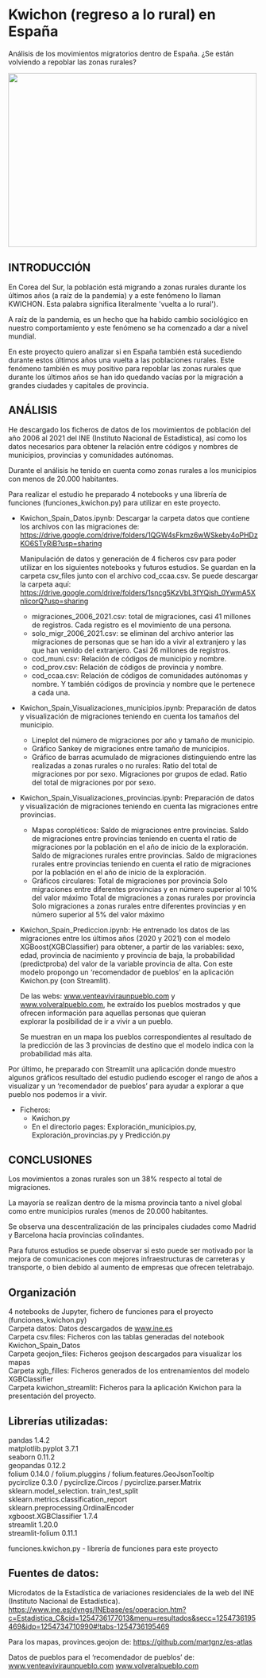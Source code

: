 # Kwichon (regreso a lo rural) en España
Análisis de los movimientos migratorios dentro de España. ¿Se están volviendo a repoblar las zonas rurales?

<img src="https://user-images.githubusercontent.com/113755985/229598369-47405110-7455-433a-afe0-997b46a52b91.png" width="500" height= "350">

## INTRODUCCIÓN
En Corea del Sur, la población está migrando a zonas rurales durante los últimos años (a raíz de la pandemia) y a este fenómeno lo llaman KWICHON. Esta palabra significa literalmente 'vuelta a lo rural').

A raíz de la pandemia, es un hecho que ha habido cambio sociológico en nuestro comportamiento y este fenómeno se ha comenzado a dar a nivel mundial.

En este proyecto quiero analizar si en España también está sucediendo durante estos últimos años una vuelta a las poblaciones rurales.
Este fenómeno también es muy positivo para repoblar las zonas rurales que durante los últimos años se han ido quedando vacías por la migración a grandes ciudades y capitales de provincia.


## ANÁLISIS
He descargado los ficheros de datos de los movimientos de población del año 2006 al 2021 del INE (Instituto Nacional de Estadística), así como los datos necesarios para obtener la relación entre códigos y nombres de municipios, provincias y comunidades autónomas.

Durante el análisis he tenido en cuenta como zonas rurales a los municipios con menos de 20.000 habitantes.

Para realizar el estudio he preparado 4 notebooks y una librería de funciones (funciones_kwichon.py) para utilizar en este proyecto.

- Kwichon_Spain_Datos.ipynb:
     Descargar la carpeta datos que contiene los archivos con las migraciones de: https://drive.google.com/drive/folders/1QGW4sFkmz6wWSkeby4oPHDzKO6STyRiB?usp=sharing
  
  Manipulación de datos y generación de 4 ficheros csv para poder utilizar en los siguientes notebooks y futuros estudios.
  Se guardan en la carpeta csv_files junto con el archivo cod_ccaa.csv.
  Se puede descargar la carpeta aquí: https://drive.google.com/drive/folders/1sncg5KzVbL3fYQish_0YwmA5XnlicorQ?usp=sharing

  * migraciones_2006_2021.csv: total de migraciones, casi 41 millones de registros. Cada registro es el movimiento de una persona.
  * solo_migr_2006_2021.csv: se eliminan del archivo anterior las migraciones de personas que se han ido a vivir al extranjero y las que han venido del extranjero. 
                             Casi 26 millones de registros.
  * cod_muni.csv: Relación de códigos de municipio y nombre.
  * cod_prov.csv: Relación de códigos de provincia y nombre.
  * cod_ccaa.csv: Relación de códigos de comunidades autónomas y nombre. Y también códigos de provincia y nombre que le pertenece a cada una.

- Kwichon_Spain_Visualizaciones_municipios.ipynb: Preparación de datos y visualización de migraciones teniendo en cuenta los tamaños del municipio.
  * Lineplot del número de migraciones por año y tamaño de municipio.
  * Gráfico Sankey de migraciones entre tamaño de municipios.
  * Gráfico de barras acumulado de migraciones distinguiendo entre las realizadas a zonas rurales o no rurales:
      Ratio del total de migraciones por por sexo.
      Migraciones por grupos de edad.
      Ratio del total de migraciones por por sexo.

- Kwichon_Spain_Visualizaciones_provincias.ipynb: Preparación de datos y visualización de migraciones teniendo en cuenta las migraciones entre provincias.
  * Mapas coropléticos:
      Saldo de migraciones entre provincias.
      Saldo de migraciones entre provincias teniendo en cuenta el ratio de migraciones por la población en el año de inicio de la exploración.
      Saldo de migraciones rurales entre provincias.
      Saldo de migraciones rurales entre provincias teniendo en cuenta el ratio de migraciones por la población en el año de inicio de la exploración.  
   * Gráficos circulares:
      Total de migraciones por provincia
      Solo migraciones entre diferentes provincias y en número superior al 10% del valor máximo
      Total de migraciones a zonas rurales por provincia  
      Solo migraciones a zonas rurales entre diferentes provincias y en número superior al 5% del valor máximo

- Kwichon_Spain_Prediccion.ipynb: He entrenado  los datos de las migraciones entre los últimos años (2020 y 2021) con el modelo XGBoost(XGBClassifier) para obtener, a partir de las variables: sexo, edad, provincia de nacimiento y provincia de baja, la probabilidad (predictproba) del valor de la variable provincia de alta.
  Con este modelo propongo un ‘recomendador de pueblos’ en la aplicación Kwichon.py (con Streamlit).
  
  De las webs:  www.venteaviviraunpueblo.com y www.volveralpueblo.com, he extraído los pueblos mostrados y que ofrecen información para aquellas personas que quieran   
  explorar la posibilidad de ir a vivir a un pueblo.

  Se muestran en un mapa los pueblos correspondientes al resultado de la predicción de las 3 provincias de destino que el modelo indica con la probabilidad más alta.


Por último, he preparado con Streamlit una aplicación donde muestro algunos gráficos resultado del estudio pudiendo escoger el rango de años a visualizar y un ‘recomendador de pueblos’ para ayudar a explorar a que pueblo nos podemos ir a vivir.
 - Ficheros:
   * Kwichon.py
   * En el directorio pages: Exploración_municipios.py, Exploración_provincias.py y Predicción.py


## CONCLUSIONES

Los movimientos a zonas rurales son un 38% respecto al total de migraciones.

La mayoría se realizan dentro de la misma provincia tanto a nivel global como entre municipios rurales (menos de 20.000 habitantes.

Se observa una descentralización de las principales ciudades como Madrid y Barcelona hacia provincias colindantes.

Para futuros estudios se puede observar si esto puede ser motivado por la mejora de comunicaciones con mejores infraestructuras de carreteras y transporte, o bien debido al aumento de empresas que ofrecen teletrabajo.


## Organización

4 notebooks de Jupyter, fichero de funciones para el proyecto (funciones_kwichon.py)  
Carpeta datos:  Datos descargados de www.ine.es  
Carpeta csv.files: Ficheros con las tablas generadas del notebook Kwichon_Spain_Datos  
Carpeta geojon_files: Ficheros geojson descargados para visualizar los mapas  
Carpeta xgb_filles: Ficheros generados de los entrenamientos del modelo XGBClassifier  
Carpeta kwichon_streamlit: Ficheros para la aplicación Kwichon para la presentación del proyecto.  


## Librerías utilizadas:
pandas 1.4.2  
matplotlib.pyplot 3.7.1  
seaborn 0.11.2  
geopandas 0.12.2  
folium 0.14.0  /  folium.pluggins  /  folium.features.GeoJsonTooltip  
pycirclize 0.3.0  / pycirclize.Circos   /  pycirclize.parser.Matrix  
sklearn.model_selection. train_test_split  
sklearn.metrics.classification_report  
sklearn.preprocessing.OrdinalEncoder  
xgboost.XGBClassifier  1.7.4  
streamlit 1.20.0  
streamlit-folium 0.11.1  

funciones.kwichon.py - librería de funciones para este proyecto


## Fuentes de datos:

Microdatos de la Estadística de variaciones residenciales de la web del INE (Instituto Nacional de Estadística).
https://www.ine.es/dyngs/INEbase/es/operacion.htm?c=Estadistica_C&cid=1254736177013&menu=resultados&secc=1254736195469&idp=1254734710990#!tabs-1254736195469

Para los mapas, provinces.geojon de:   https://github.com/martgnz/es-atlas

Datos de pueblos para el ‘recomendador de pueblos’ de:
 www.venteaviviraunpueblo.com 
 www.volveralpueblo.com


